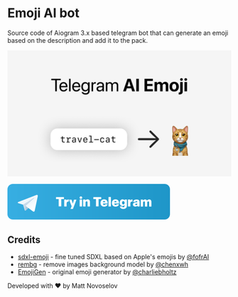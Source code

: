 # Emoji AI bot

Source code of Aiogram 3.x based telegram bot that can generate an emoji based on the description and add it to the pack.

![](https://github.com/matt-novoselov/emoji-ai/blob/e70f3b548d9737f4bbf0a9793d15eec86216965c/EmojiAIBot.png)

[![Telegram Bot](https://raw.githubusercontent.com/matt-novoselov/matt-novoselov/main/telegram_button.svg)](https://t.me/EmojiAi_bot)

## Credits
- [sdxl-emoji](https://replicate.com/fofr/sdxl-emoji) - fine tuned SDXL based on Apple's emojis by [@fofrAI](https://twitter.com/fofrAI)
- [rembg](https://replicate.com/cjwbw/rembg) - remove images background model by [@chenxwh](https://github.com/chenxwh)
- [EmojiGen](https://github.com/cbh123/emoji) - original emoji generator by [@charliebholtz](https://twitter.com/charliebholtz)

Developed with ❤️ by Matt Novoselov
